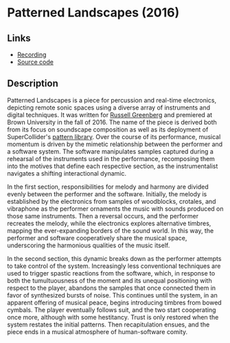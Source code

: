 # Patterned Landscapes (2016) 

## Links 
* [Recording](https://vimeo.com/201015513)
* [Source code](https://github.com/ianmacdougald/portfolio/blob/gh-pages/patterned_landscapes.scd)

## Description

Patterned Landscapes is a piece for percussion and real-time electronics, depicting remote sonic spaces using a diverse array of instruments and digital techniques. It was written for [Russell Greenberg](http://www.russellgreenberg.net/) and premiered at Brown University in the fall of 2016. The name of the piece is derived both from its focus on soundscape composition as well as its deployment of SuperCollider's [pattern library](https://doc.sccode.org/Tutorials/A-Practical-Guide/PG_01_Introduction.html). Over the course of its performance, musical momentum is driven by the mimetic relationship between the performer and a software system. The software manipulates samples captured during a rehearsal of the instruments used in the performance, recomposing them into the motives that define each respective section, as the instrumentalist navigates a shifting interactional dynamic. 

In the first section, responsibilities for melody and harmony are divided evenly between the performer and the software. Initially, the melody is established by the electronics from samples of woodblocks, crotales, and vibraphone as the performer ornaments the music with sounds produced on those same instruments. Then a reversal occurs, and the performer recreates the melody, while the electronics explores alternative timbres, mapping the ever-expanding borders of the sound world. In this way, the performer and software cooperatively share the musical space, underscoring the harmonious qualities of the music itself.

In the second section, this dynamic breaks down as the performer attempts to take control of the system. Increasingly less conventional techniques are used to trigger spastic reactions from the software, which, in response to both the tumultuousness of the moment and its unequal positioning with respect to the player, abandons the samples that once connected them in favor of synthesized bursts of noise. This continues until the system, in an apparent offering of musical peace, begins introducing timbres from bowed cymbals. The player eventually follows suit, and the two start cooperating once more, although with some hestitancy. Trust is only restored when the system restates the initial patterns. Then recapitulation ensues, and the piece ends in a musical atmosphere of human-software comity.
 
